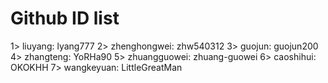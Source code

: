 # Github ID list 

1> liuyang: lyang777
2> zhenghongwei: zhw540312
3> guojun: guojun200
4> zhangteng: YoRHa90
5> zhuangguowei: zhuang-guowei
6> caoshihui: OKOKHH
7> wangkeyuan: LittleGreatMan
